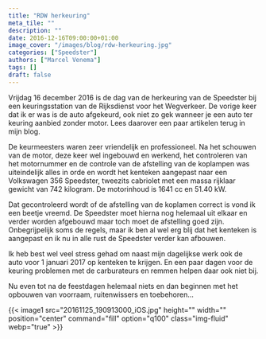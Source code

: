 ```yaml
---
title: "RDW herkeuring"
meta_tile: ""
description: ""
date: 2016-12-16T09:00:00+01:00
image_cover: "/images/blog/rdw-herkeuring.jpg"
categories: ["Speedster"]
authors: ["Marcel Venema"] 
tags: []
draft: false
---
```


Vrijdag 16 december 2016 is de dag van de herkeuring van de Speedster bij een keuringsstation van de Rijksdienst voor het Wegverkeer. De vorige keer dat ik er was is de auto afgekeurd, ook niet zo gek wanneer je een auto ter keuring aanbied zonder motor. Lees daarover een paar artikelen terug in mijn blog.

De keurmeesters waren zeer vriendelijk en professioneel. Na het schouwen van de motor, deze keer wel ingebouwd en werkend, het controleren van het motornummer en de controle van de afstelling van de koplampen was uiteindelijk alles in orde en wordt het kenteken aangepast naar een Volkswagen 356 Speedster, tweezits cabriolet  met een massa rijklaar gewicht van  742 kilogram. De motorinhoud is 1641 cc en 51.40 kW.

Dat gecontroleerd wordt of de afstelling van de koplamen correct is vond ik een beetje vreemd. De Speedster moet hierna nog helemaal uit elkaar en verder worden afgebouwd maar toch moet de afstelling goed zijn. Onbegrijpelijk soms de regels, maar ik ben al wel erg blij dat het kenteken is aangepast en ik nu in alle rust de Speedster verder kan afbouwen.

Ik heb best wel veel stress gehad om naast mijn dagelijkse werk ook de auto voor 1 januari 2017 op kenteken te krijgen. En een paar dagen voor de keuring problemen met de carburateurs en remmen helpen daar ook niet bij.

Nu even tot na de feestdagen helemaal niets en dan beginnen met het opbouwen van voorraam, ruitenwissers en toebehoren...

{{< image1 src="20161125_190913000_iOS.jpg" height="" width="" position="center" command="fill" option="q100" class="img-fluid" webp="true" >}}

&nbsp;  
